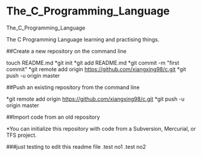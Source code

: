 The_C_Programming_Language
==========================

The_C_Programming_Language

The C Programming Language learning and practising things.


##Create a new repository on the command line

touch README.md
*git init
*git add README.md
*git commit -m "first commit"
*git remote add origin https://github.com/xiangxing98/c.git
*git push -u origin master

##Push an existing repository from the command line

*git remote add origin https://github.com/xiangxing98/c.git
*git push -u origin master

##Import code from an old repository

*You can initialize this repository with code from a Subversion, Mercurial, or TFS project.

###just testing to edit this readme file
.test no1
.test no2
